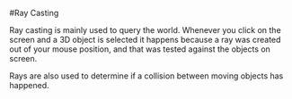 #Ray Casting

Ray casting is mainly used to query the world. Whenever you click on the screen and a 3D object is selected it happens because a ray was created out of your mouse position, and that was tested against the objects on screen.

Rays are also used to determine if a collision between moving objects has happened.